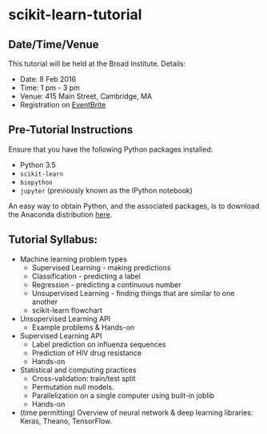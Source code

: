 # scikit-learn-tutorial

## Date/Time/Venue

This tutorial will be held at the Broad Institute. Details:

- Date: 8 Feb 2016
- Time: 1 pm - 3 pm
- Venue: 415 Main Street, Cambridge, MA
- Registration on [EventBrite][1]

## Pre-Tutorial Instructions

Ensure that you have the following Python packages installed:

- Python 3.5
- `scikit-learn`
- `biopython`
- `jupyter` (previously known as the IPython notebook)

An easy way to obtain Python, and the associated packages, is to download the Anaconda distribution [here][2].

## Tutorial Syllabus:

- Machine learning problem types
    - Supervised Learning - making predictions
    - Classification - predicting a label
    - Regression - predicting a continuous number
    - Unsupervised Learning - finding things that are similar to one another
    - scikit-learn flowchart
- Unsupervised Learning API
    - Example problems & Hands-on
- Supervised Learning API
    - Label prediction on influenza sequences
    - Prediction of HIV drug resistance
    - Hands-on
- Statistical and computing practices
    - Cross-validation: train/test split
    - Permutation null models.
    - Parallelization on a single computer using built-in joblib
    - Hands-on
- (time permitting) Overview of neural network & deep learning libraries: Keras, Theano, TensorFlow.

[1]: https://www.eventbrite.com/e/machine-learning-in-python-with-scikit-learn-tickets-20848443255
[2]: https://www.continuum.io/downloads
